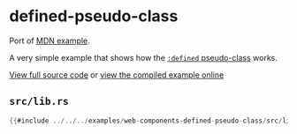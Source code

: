 # defined-pseudo-class

Port of [MDN example](https://github.com/mdn/web-components-examples/tree/master/defined-pseudo-class).

A very simple example that shows how the [`:defined` pseudo-class](https://developer.mozilla.org/en-US/docs/Web/CSS/:defined) works.

[View full source code][code] or [view the compiled example online][online]

[online]: https://rustwasm.github.io/wasm-bindgen/exbuild/web-components-defined-pseudo-class/
[code]: https://github.com/rustwasm/wasm-bindgen/tree/master/examples/web-components-defined-pseudo-class

## `src/lib.rs`

```rust
{{#include ../../../examples/web-components-defined-pseudo-class/src/lib.rs}}
```